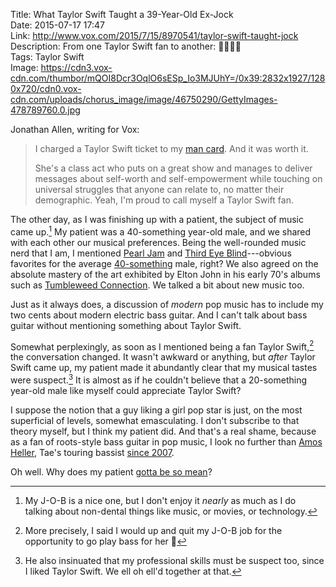 Title: What Taylor Swift Taught a 39-Year-Old Ex-Jock  
Date: 2015-07-17 17:47  
Link: http://www.vox.com/2015/7/15/8970541/taylor-swift-taught-jock  
Description: From one Taylor Swift fan to another: 💁🏾✌🏾  
Tags: Taylor Swift  
Image: https://cdn3.vox-cdn.com/thumbor/mQOI8Dcr3OqlO6sESp_Io3MJUhY=/0x39:2832x1927/1280x720/cdn0.vox-cdn.com/uploads/chorus_image/image/46750290/GettyImages-478789760.0.jpg  

Jonathan Allen, writing for Vox:

> I charged a Taylor Swift ticket to my [man card][1]. And it was worth it.
>
> She's a class act who puts on a great show and manages to deliver messages about self-worth and self-empowerment while touching on universal struggles that anyone can relate to, no matter their demographic. Yeah, I'm proud to call myself a Taylor Swift fan.

The other day, as I was finishing up with a patient, the subject of music came up.[^1] My patient was a 40-something year-old male, and we shared with each other our musical preferences. Being the well-rounded music nerd that I am, I mentioned [Pearl Jam][2] and [Third Eye Blind][3]---obvious favorites for the average [40-something][4] male, right? We also agreed on the absolute mastery of the art exhibited by Elton John in his early 70's albums such as [Tumbleweed Connection][5]. We talked a bit about new music too. 

Just as it always does, a discussion of *modern* pop music has to include my two cents about modern electric bass guitar. And I can't talk about bass guitar without mentioning something about Taylor Swift. 

Somewhat perplexingly, as soon as I mentioned being a fan Taylor Swift,[^2] the conversation changed. It wasn't awkward or anything, but *after* Taylor Swift came up, my patient made it abundantly clear that my musical tastes were suspect.[^3] It is almost as if he couldn't believe that a 20-something year-old male like myself could appreciate Taylor Swift?

I suppose the notion that a guy liking a girl pop star is just, on the most superficial of levels, somewhat emasculating. I don't subscribe to that theory myself, but I think my patient did. And that's a real shame, because as a fan of roots-style bass guitar in pop music, I look no further than [Amos Heller][6], Tae's touring bassist [since 2007][7].

Oh well. Why does my patient [gotta be so mean][8]?

[^1]: My J-O-B is a nice one, but I don't enjoy it *nearly* as much as I do talking about non-dental things like music, or movies, or technology.
[^2]: More precisely, I said I would up and quit my J-O-B job for the opportunity to go play bass for her 🎸
[^3]: He also insinuated that my professional skills must be suspect too, since I liked Taylor Swift. We ell oh ell'd together at that.

[1]: http://www.urbandictionary.com/define.php?term=Man+Card "Urban Dictionary: 'Man Card'"
[2]: https://en.wikipedia.org/wiki/Pearl_Jam "Wikipedia: Pearl Jam"
[3]: https://en.wikipedia.org/wiki/Third_Eye_Blind "Wikipedia: Third Eye Blind"
[4]: https://en.wikipedia.org/wiki/1990s_in_music "Wikipedia: 1990's in Music"
[5]: https://en.wikipedia.org/wiki/Tumbleweed_Connection "Wikipedia: Elton John's album 'Tumbleweed'"
[6]: https://twitter.com/amosjheller "Taylor Swift's touring bassist, Amos Heller, on Twitter"
[7]: http://www.bassguitarmagazine.com/news/amos-heller-profile/ "Taylor Swift's touring bassist, Amos Heller"
[8]: https://www.youtube.com/watch?v=RQuY8kERaU0 "Taylor Swift's 'Mean'"